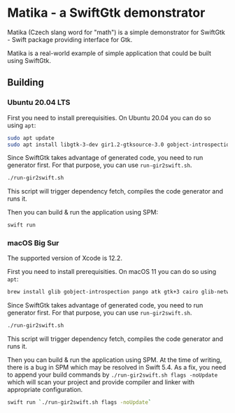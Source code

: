 # Matika - a SwiftGtk demonstrator

Matika (Czech slang word for "math") is a simple demonstrator for SwiftGtk - Swift package providing interface for Gtk.

Matika is a real-world example of simple application that could be built using SwiftGtk.

## Building

### Ubuntu 20.04 LTS
First you need to install prerequisities. On Ubuntu 20.04 you can do so using `apt`:

```bash
sudo apt update
sudo apt install libgtk-3-dev gir1.2-gtksource-3.0 gobject-introspection libgirepository1.0-dev libxml2-dev jq
```
Since SwiftGtk takes advantage of generated code, you need to run generator first. For that purpose, you can use `run-gir2swift.sh`.
```bash
./run-gir2swift.sh
```
This script will trigger dependency fetch, compiles the code generator and runs it.

Then you can build & run the application using SPM:
```bash
swift run
```
### macOS Big Sur
The supported version of Xcode is 12.2.

First you need to install prerequisities. On macOS 11 you can do so using `apt`:

```bash
brew install glib gobject-introspection pango atk gtk+3 cairo glib-networking gdk-pixbuf
```
Since SwiftGtk takes advantage of generated code, you need to run generator first. For that purpose, you can use `run-gir2swift.sh`.
```bash
./run-gir2swift.sh
```
This script will trigger dependency fetch, compiles the code generator and runs it.

Then you can build & run the application using SPM. At the time of writing, there is a bug in SPM which may be resolved in Swift 5.4. As a fix, you need to append your build commands by ``./run-gir2swift.sh flags -noUpdate`` which will scan your project and provide compiler and linker with appropriate configuration.
```bash
swift run `./run-gir2swift.sh flags -noUpdate`
```

<!-- 
echo '#!/bin/bash

## Swift package with fetched dependencies is required to run scipt in gir2swift package. Use option -noUpdate to prevent update. 
if ! [[ $@ == *'-noUpdate'* ]]
then
    swift package update  
fi

case $1 in
## Returns flags needed for macOS compilation (experimental)
flags) .build/checkouts/gir2swift/gir2swift-generation-driver.sh c-flags $PWD ;;
## Removes all generaed files
clean) .build/checkouts/gir2swift/gir2swift-generation-driver.sh remove-generated $PWD ;;
## Defaults to generation
*) .build/checkouts/gir2swift/gir2swift-generation-driver.sh generate $PWD ;;
esac
' > run-gir2swift.sh && chmod u+x run-gir2swift.sh -->
